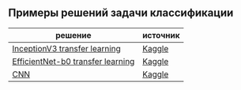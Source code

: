 ## Примеры решений задачи классификации

| решение | источник |
| --- | --- |
| [InceptionV3 transfer learning](./example_solution_1.ipynb) | [Kaggle](https://www.kaggle.com/code/theeyeschico/vegetable-classification-using-transfer-learning) |
| [EfficientNet-b0 transfer learning](./example_solution_2.ipynb) | [Kaggle](https://www.kaggle.com/code/ashwinshetgaonkar/vegetable-clf-transfer-learning-error-analysis) |
| [CNN](./example_solution_3.ipynb) | [Kaggle](https://www.kaggle.com/code/chitwanmanchanda/vegetable-image-classification-using-cnn) |
